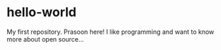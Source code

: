 # hello-world
My first repository.
Prasoon here! I like programming and want to know more about open source...
